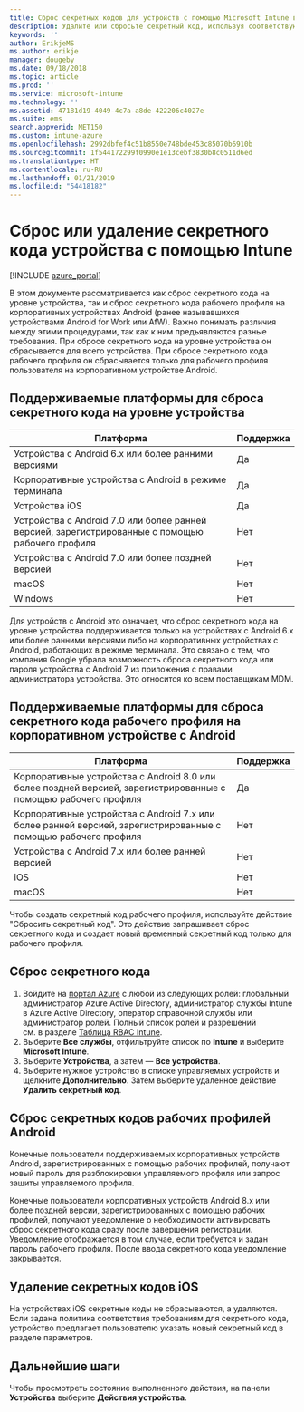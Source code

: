 ```yaml
---
title: Сброс секретных кодов для устройств с помощью Microsoft Intune в Azure | Документация Майкрософт
description: Удалите или сбросьте секретный код, используя соответствующее действие на устройствах, управляемых и наблюдаемых с помощью Intune.
keywords: ''
author: ErikjeMS
ms.author: erikje
manager: dougeby
ms.date: 09/18/2018
ms.topic: article
ms.prod: ''
ms.service: microsoft-intune
ms.technology: ''
ms.assetid: 47181d19-4049-4c7a-a8de-422206c4027e
ms.suite: ems
search.appverid: MET150
ms.custom: intune-azure
ms.openlocfilehash: 2992dbfef4c51b8550e748bde453c85070b6910b
ms.sourcegitcommit: 1f544172299f0990e1e13cebf3830b8c0511d6ed
ms.translationtype: HT
ms.contentlocale: ru-RU
ms.lasthandoff: 01/21/2019
ms.locfileid: "54418182"
---
```

# <a name="reset-or-remove-a-device-passcode-in-intune"></a>Сброс или удаление секретного кода устройства с помощью Intune

[!INCLUDE [azure_portal](./includes/azure_portal.md)]

В этом документе рассматривается как сброс секретного кода на уровне устройства, так и сброс секретного кода рабочего профиля на корпоративных устройствах Android (ранее называвшихся устройствами Android for Work или AfW). Важно понимать различия между этими процедурами, так как к ним предъявляются разные требования. При сбросе секретного кода на уровне устройства он сбрасывается для всего устройства. При сбросе секретного кода рабочего профиля он сбрасывается только для рабочего профиля пользователя на корпоративном устройстве Android.

## <a name="supported-platforms-for-device-level-passcode-reset"></a>Поддерживаемые платформы для сброса секретного кода на уровне устройства

| Платформа | Поддержка |
| ---- | ---- |
| Устройства с Android 6.x или более ранними версиями | Да |
| Корпоративные устройства с Android в режиме терминала | Да |
| Устройства iOS | Да |
| Устройства с Android 7.0 или более ранней версией, зарегистрированные с помощью рабочего профиля | Нет |
| Устройства с Android 7.0 или более поздней версией | Нет |
| macOS | Нет |
| Windows | Нет |

Для устройств с Android это означает, что сброс секретного кода на уровне устройства поддерживается только на устройствах с Android 6.x или более ранними версиями либо на корпоративных устройствах с Android, работающих в режиме терминала. Это связано с тем, что компания Google убрала возможность сброса секретного кода или пароля устройства с Android 7 из приложения с правами администратора устройства. Это относится ко всем поставщикам MDM.

## <a name="supported-platforms-for-android-enterprise-work-profile-passcode-reset"></a>Поддерживаемые платформы для сброса секретного кода рабочего профиля на корпоративном устройстве с Android

| Платформа | Поддержка |
| ---- | ---- |
| Корпоративные устройства с Android 8.0 или более поздней версией, зарегистрированные с помощью рабочего профиля | Да |
| Корпоративные устройства с Android 7.x или более ранней версией, зарегистрированные с помощью рабочего профиля | Нет |
| Устройства с Android 7.x или более ранней версией | Нет |
| iOS | Нет |
| macOS | Нет |

Чтобы создать секретный код рабочего профиля, используйте действие "Сбросить секретный код". Это действие запрашивает сброс секретного кода и создает новый временный секретный код только для рабочего профиля. 

## <a name="reset-a-passcode"></a>Сброс секретного кода


1. Войдите на [портал Azure](https://portal.azure.com) с любой из следующих ролей: глобальный администратор Azure Active Directory, администратор службы Intune в Azure Active Directory, оператор справочной службы или администратор ролей. Полный список ролей и разрешений см. в разделе [Таблица RBAC Intune](https://gallery.technet.microsoft.com/Intune-RBAC-table-2e3c9a1a).
2. Выберите **Все службы**, отфильтруйте список по **Intune** и выберите **Microsoft Intune**.
3. Выберите **Устройства**, а затем — **Все устройства**.
4. Выберите нужное устройство в списке управляемых устройств и щелкните **Дополнительно**. Затем выберите удаленное действие **Удалить секретный код**.

## <a name="reset-android-work-profile-passcodes"></a>Сброс секретных кодов рабочих профилей Android

Конечные пользователи поддерживаемых корпоративных устройств Android, зарегистрированных с помощью рабочих профилей, получают новый пароль для разблокировки управляемого профиля или запрос защиты управляемого профиля.

Конечные пользователи корпоративных устройств Android 8.x или более поздней версии, зарегистрированных с помощью рабочих профилей, получают уведомление о необходимости активировать сброс секретного кода сразу после завершения регистрации. Уведомление отображается в том случае, если требуется и задан пароль рабочего профиля. После ввода секретного кода уведомление закрывается.


## <a name="remove-ios-passcodes"></a>Удаление секретных кодов iOS

На устройствах iOS секретные коды не сбрасываются, а удаляются. Если задана политика соответствия требованиям для секретного кода, устройство предлагает пользователю указать новый секретный код в разделе параметров.

## <a name="next-steps"></a>Дальнейшие шаги

Чтобы просмотреть состояние выполненного действия, на панели **Устройства** выберите **Действия устройства**.
